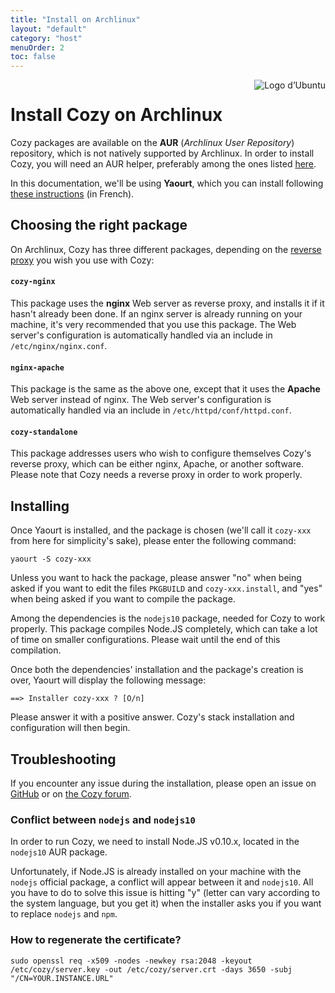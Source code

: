 ```yaml
---
title: "Install on Archlinux"
layout: "default"
category: "host"
menuOrder: 2
toc: false
---
```



<div style="height: 0; overflow: shown; text-align: right">
<img alt="Logo d’Ubuntu" src="/assets/images/archlinux-logo.png">
</div>

# Install Cozy on Archlinux

Cozy packages are available on the **AUR** (*Archlinux User Repository*) repository, which is not natively supported by Archlinux. In order to install Cozy, you will need an AUR helper, preferably among the ones listed [here](https://wiki.archlinux.org/index.php/AUR_helpers).

In this documentation, we'll be using **Yaourt**, which you can install following [these instructions](https://archlinux.fr/yaourt) (in French).

## Choosing the right package

On Archlinux, Cozy has three different packages, depending on the [reverse proxy](https://en.wikipedia.org/wiki/Reverse_proxy) you wish you use with Cozy:

#### `cozy-nginx` 

This package uses the **nginx** Web server as reverse proxy, and installs it if it hasn't already been done. If an nginx server is already running on your machine, it's very recommended that you use this package. The Web server's configuration is automatically handled via an include in `/etc/nginx/nginx.conf`.

#### `nginx-apache`

This package is the same as the above one, except that it uses the **Apache** Web server instead of nginx. The Web server's configuration is automatically handled via an include in `/etc/httpd/conf/httpd.conf`.

#### `cozy-standalone`

This package addresses users who wish to configure themselves Cozy's reverse proxy, which can be either nginx, Apache, or another software. Please note that Cozy needs a reverse proxy in order to work properly.

## Installing

Once Yaourt is installed, and the package is chosen (we'll call it `cozy-xxx` from here for simplicity's sake), please enter the following command:

```
yaourt -S cozy-xxx
```

Unless you want to hack the package, please answer "no" when being asked if you want to edit the files `PKGBUILD` and `cozy-xxx.install`, and "yes" when being asked if you want to compile the package.

Among the dependencies is the `nodejs10` package, needed for Cozy to work properly. This package compiles Node.JS completely, which can take a lot of time on smaller configurations. Please wait until the end of this compilation.

Once both the dependencies' installation and the package's creation is over, Yaourt will display the following message:

```
==> Installer cozy-xxx ? [O/n]
```
Please answer it with a positive answer. Cozy's stack installation and configuration will then begin.

## Troubleshooting

If you encounter any issue during the installation, please open an issue on [GitHub](https://github.com/babolivier/cozy-archlinux) or on [the Cozy forum](https://forum.cozy.io/t/cozy-on-archlinux/1342).

### Conflict between `nodejs` and `nodejs10`

In order to run Cozy, we need to install Node.JS v0.10.x, located in the `nodejs10` AUR package. 

Unfortunately, if Node.JS is already installed on your machine with the `nodejs` official package, a conflict will appear between it and `nodejs10`. All you have to do to solve this issue is hitting "y" (letter can vary according to the system language, but you get it) when the installer asks you if you want to replace `nodejs` and `npm`.

### How to regenerate the certificate?

    sudo openssl req -x509 -nodes -newkey rsa:2048 -keyout /etc/cozy/server.key -out /etc/cozy/server.crt -days 3650 -subj "/CN=YOUR.INSTANCE.URL"
